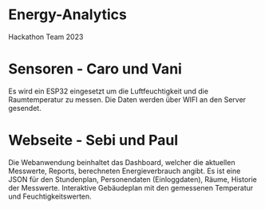 # Energy-Analytics
Hackathon Team 2023

# Sensoren - Caro und Vani
Es wird ein ESP32 eingesetzt um die Luftfeuchtigkeit und die Raumtemperatur zu messen.
Die Daten werden über WIFI an den Server gesendet.

# Webseite - Sebi und Paul
Die Webanwendung beinhaltet das Dashboard, welcher die aktuellen Messwerte, Reports, berechneten Energieverbrauch angibt.
Es ist eine JSON für den Stundenplan, Personendaten (Einloggdaten), Räume, Historie der Messwerte. 
Interaktive Gebäudeplan mit den gemessenen Temperatur und Feuchtigkeitswerten.



